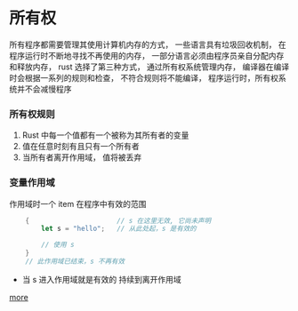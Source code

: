 # 所有权

所有程序都需要管理其使用计算机内存的方式， 一些语言具有垃圾回收机制， 在程序运行时不断地寻找不再使用的内存， 一部分语言必须由程序员亲自分配内存和释放内存， rust 选择了第三种方式， 通过所有权系统管理内存， 编译器在编译时会根据一系列的规则和检查， 不符合规则将不能编译， 程序运行时，所有权系统并不会减慢程序

### 所有权规则

1. Rust 中每一个值都有一个被称为其所有者的变量
2. 值在任意时刻有且只有一个所有者
3. 当所有者离开作用域， 值将被丢弃

### 变量作用域

作用域时一个 item 在程序中有效的范围

```rust
    {                      // s 在这里无效, 它尚未声明
        let s = "hello";   // 从此处起，s 是有效的

        // 使用 s
    }
    // 此作用域已结束，s 不再有效
```


* 当 s 进入作用域就是有效的    持续到离开作用域


[more](https://kaisery.github.io/trpl-zh-cn/ch04-01-what-is-ownership.html)